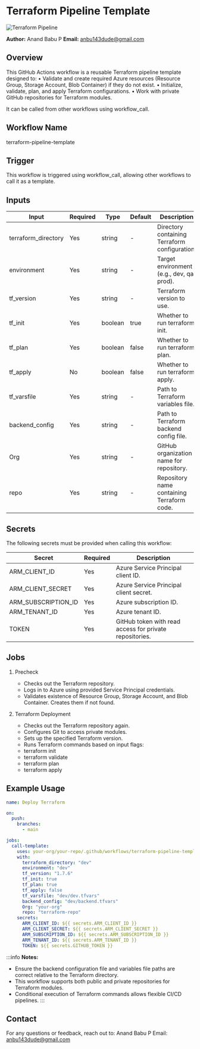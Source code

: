 # Terraform Pipeline Template

![Terraform Pipeline](https://img.shields.io/badge/workflow-terraform--pipeline-blue)

**Author:** Anand Babu P </b>
**Email:** anbu143dude@gmail.com

## Overview

This GitHub Actions workflow is a reusable Terraform pipeline template designed to:
	•	Validate and create required Azure resources (Resource Group, Storage Account, Blob Container) if they do not exist.
	•	Initialize, validate, plan, and apply Terraform configurations.
	•	Work with private GitHub repositories for Terraform modules.

It can be called from other workflows using workflow_call.

## Workflow Name

terraform-pipeline-template

## Trigger

This workflow is triggered using workflow_call, allowing other workflows to call it as a template.


## Inputs

Input | Required | Type | Default | Description
------|-----------|-------|---------|-------------
terraform_directory	| Yes	| string	| -	| Directory containing Terraform configuration.
environment	| Yes	| string	| -	| Target environment (e.g., dev, qa, prod).
tf_version	| Yes	| string	| -	| Terraform version to use.
tf_init	| Yes	| boolean	| true | Whether to run terraform init.
tf_plan	| Yes	| boolean	| false	| Whether to run terraform plan.
tf_apply	| No	| boolean	| false	| Whether to run terraform apply.
tf_varsfile	| Yes	| string	| -	| Path to Terraform variables file.
backend_config	| Yes	| string	| -	| Path to Terraform backend config file.
Org	| Yes	| string	| -	| GitHub organization name for repository.
repo	| Yes	| string	| -	| Repository name containing Terraform code.

## Secrets

The following secrets must be provided when calling this workflow:

Secret | Required	| Description
-------|----------|------------
ARM_CLIENT_ID	| Yes	| Azure Service Principal client ID.
ARM_CLIENT_SECRET	| Yes	| Azure Service Principal client secret.
ARM_SUBSCRIPTION_ID	| Yes	| Azure subscription ID.
ARM_TENANT_ID	| Yes	| Azure tenant ID.
TOKEN	| Yes	| GitHub token with read access for private repositories.

## Jobs

1. Precheck
	-	Checks out the Terraform repository.
	-	Logs in to Azure using provided Service Principal credentials.
	-	Validates existence of Resource Group, Storage Account, and Blob Container. Creates them if not found.

2. Terraform Deployment
	-	Checks out the Terraform repository again.
	-	Configures Git to access private modules.
	-	Sets up the specified Terraform version.
	-	Runs Terraform commands based on input flags:
	-	terraform init
	-	terraform validate
	-	terraform plan
	-	terraform apply

## Example Usage

```yaml
name: Deploy Terraform

on:
  push:
    branches:
      - main

jobs:
  call-template:
    uses: your-org/your-repo/.github/workflows/terraform-pipeline-template.yml@main
    with:
      terraform_directory: "dev"
      environment: "dev"
      tf_version: "1.7.6"
      tf_init: true
      tf_plan: true
      tf_apply: false
      tf_varsfile: "dev/dev.tfvars"
      backend_config: "dev/backend.tfvars"
      Org: "your-org"
      repo: "terraform-repo"
    secrets:
      ARM_CLIENT_ID: ${{ secrets.ARM_CLIENT_ID }}
      ARM_CLIENT_SECRET: ${{ secrets.ARM_CLIENT_SECRET }}
      ARM_SUBSCRIPTION_ID: ${{ secrets.ARM_SUBSCRIPTION_ID }}
      ARM_TENANT_ID: ${{ secrets.ARM_TENANT_ID }}
      TOKEN: ${{ secrets.GITHUB_TOKEN }}
```
:::info
**Notes:**
  - Ensure the backend configuration file and variables file paths are correct relative to the Terraform directory.
  -	This workflow supports both public and private repositories for Terraform modules.
  -	Conditional execution of Terraform commands allows flexible CI/CD pipelines.
:::
## Contact
For any questions or feedback, reach out to:
Anand Babu P Email: anbu143dude@gmail.com